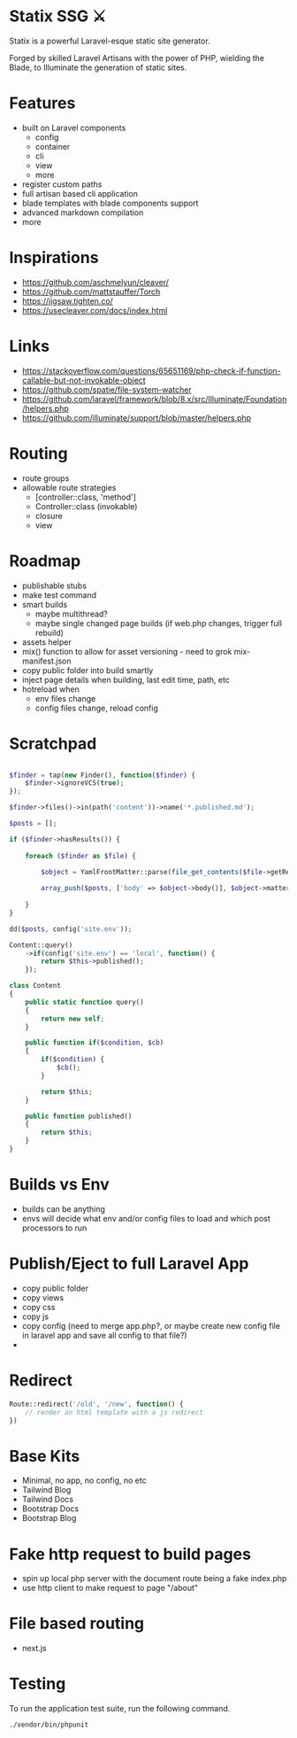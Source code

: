 # Statix SSG ⚔

Statix is a powerful Laravel-esque static site generator. 

Forged by skilled Laravel Artisans with the power of PHP, wielding the Blade, to Illuminate the generation of static sites.

# Features

- built on Laravel components
    - config
    - container
    - cli
    - view
    - more
- register custom paths
- full artisan based cli application
- blade templates with blade components support
- advanced markdown compilation
- more

# Inspirations

- https://github.com/aschmelyun/cleaver/
- https://github.com/mattstauffer/Torch
- https://jigsaw.tighten.co/
- https://usecleaver.com/docs/index.html

# Links

- https://stackoverflow.com/questions/65651169/php-check-if-function-callable-but-not-invokable-object
- https://github.com/spatie/file-system-watcher
- https://github.com/laravel/framework/blob/8.x/src/Illuminate/Foundation/helpers.php
- https://github.com/illuminate/support/blob/master/helpers.php

# Routing

- route groups
- allowable route strategies
    - [controller::class, 'method']
    - Controller::class (invokable)
    - closure
    - view

# Roadmap

- publishable stubs
- make test command
- smart builds
    - maybe multithread?
    - maybe single changed page builds (if web.php changes, trigger full rebuild)
- assets helper
- mix() function to allow for asset versioning - need to grok mix-manifest.json
- copy public folder into build smartly
- inject page details when building, last edit time, path, etc
- hotreload when 
    - env files change
    - config files change, reload config

# Scratchpad

```php

$finder = tap(new Finder(), function($finder) {
    $finder->ignoreVCS(true);
});

$finder->files()->in(path('content'))->name('*.published.md');

$posts = [];

if ($finder->hasResults()) {
        
    foreach ($finder as $file) {
    
        $object = YamlFrontMatter::parse(file_get_contents($file->getRealPath()));

        array_push($posts, ['body' => $object->body()], $object->matter());
    
    }
}

dd($posts, config('site.env'));

Content::query()
    ->if(config('site.env') == 'local', function() {
        return $this->published();
    });

class Content
{
    public static function query()
    {
        return new self;
    }

    public function if($condition, $cb)
    {
        if($condition) {
            $cb();
        }

        return $this;
    }

    public function published()
    {
        return $this;
    }
}
```

# Builds vs Env

- builds can be anything
- envs will decide what env and/or config files to load and which post processors to run

# Publish/Eject to full Laravel App

- copy public folder
- copy views
- copy css
- copy js
- copy config (need to merge app.php?, or maybe create new config file in laravel app and save all config to that file?)
- 

# Redirect

```php
Route::redirect('/old', '/new', function() {
    // render an html template with a js redirect
})
```
# Base Kits

- Minimal, no app, no config, no etc
- Tailwind Blog
- Tailwind Docs
- Bootstrap Docs
- Bootstrap Blog

# Fake http request to build pages

- spin up local php server with the document route being a fake index.php
- use http client to make request to page "/about"

# File based routing
- next.js

# Testing

To run the application test suite, run the following command. 

```bash
./vendor/bin/phpunit
```